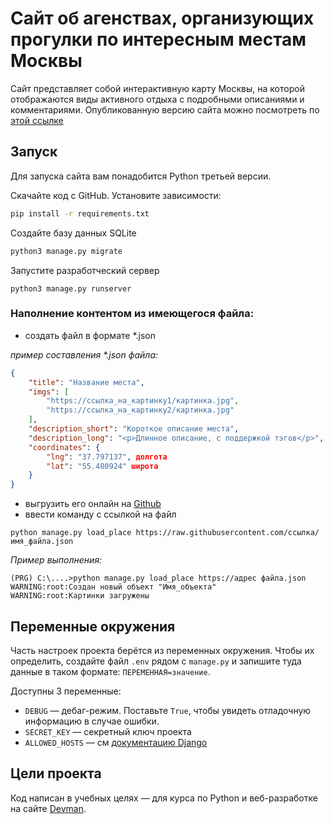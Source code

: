 ﻿# Сайт об агенствах, организующих прогулки по интересным местам Москвы

Сайт представляет собой интерактивную карту Москвы, на которой отображаются виды активного отдыха с подробными описаниями и комментариями.
Опубликованную версию сайта можно посмотреть по [этой ссылке](https:/svg40.pythonanywhere.com)

## Запуск

Для запуска сайта вам понадобится Python третьей версии.

Скачайте код с GitHub. Установите зависимости:

```sh
pip install -r requirements.txt
```

Создайте базу данных SQLite

```sh
python3 manage.py migrate
```

Запустите разработческий сервер

```
python3 manage.py runserver
```

### Наполнение контентом из имеющегося файла:
 - создать файл в формате *.json

<i>пример составления *.json файла:</i>
```json
{
    "title": "Название места",
    "imgs": [
        "https://ссылка_на_картинку1/картинка.jpg",
        "https://ссылка_на_картинку2/картинка.jpg"
    ],
    "description_short": "Короткое описание места",
    "description_long": "<p>Длинное описание, с поддержкой тэгов</p>",
    "coordinates": {
        "lng": "37.797137", долгота
        "lat": "55.480924" широта
    }
}
```
 - выгрузить его онлайн на [Github](https://github.com)
 - ввести команду с ссылкой на файл
```
python manage.py load_place https://raw.githubusercontent.com/ссылка/имя_файла.json
```

<i>Пример выполнения:</i>
```
(PRG) C:\....>python manage.py load_place https://адрес файла.json
WARNING:root:Создан новый объект "Имя_объекта"
WARNING:root:Картинки загружены
```
## Переменные окружения

Часть настроек проекта берётся из переменных окружения. Чтобы их определить, создайте файл `.env` рядом с `manage.py` и запишите туда данные в таком формате: `ПЕРЕМЕННАЯ=значение`.

Доступны 3 переменные:
- `DEBUG` — дебаг-режим. Поставьте `True`, чтобы увидеть отладочную информацию в случае ошибки.
- `SECRET_KEY` — секретный ключ проекта
- `ALLOWED_HOSTS` — см [документацию Django](https://docs.djangoproject.com/en/3.1/ref/settings/#allowed-hosts)


## Цели проекта

Код написан в учебных целях — для курса по Python и веб-разработке на сайте [Devman](https://dvmn.org).

